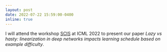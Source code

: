 ```yaml
---
layout: post
date: 2022-07-22 15:59:00-0400
inline: true
---
```


I will attend the workshop [SCIS](https://sites.google.com/view/scis-workshop/home) at ICML 2022 to present our paper _Lazy vs hasty: linearization in deep networks impacts learning schedule based on example difficulty_.